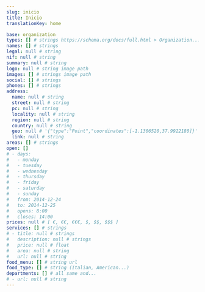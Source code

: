 ```yaml
---
slug: inicio
title: Inicio
translationKey: home

base: organization
types: [] # strings https://schema.org/docs/full.html > Organization...
names: [] # strings
legal: null # string
nif: null # string
summary: null # string
logo: null # string image path
images: [] # strings image path
social: [] # strings
phones: [] # strings
address:
  name: null # string
  street: null # string
  pc: null # string
  locality: null # string
  region: null # string
  country: null # string
  geo: null # '{"type":"Point","coordinates":[-1.1306520,37.9922180]}'
  link: null # string
areas: [] # strings
open: []
# - days:
#   - monday
#   - tuesday
#   - wednesday
#   - thursday
#   - friday
#   - saturday
#   - sunday
#   from: 2014-12-24
#   to: 2014-12-25
#   opens: 8:00
#   closes: 14:00
prices: null # [ €, €€, €€€, $, $$, $$$ ]
services: [] # strings
# - title: null # strings
#   description: null # strings
#   price: null # float
#   area: null # string
#   url: null # string
food_menu: [] # string url
food_type: [] # string (Italian, American...)
departments: [] # all same and...
# - url: null # string
---
```

